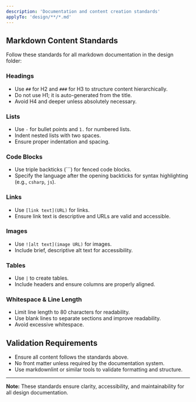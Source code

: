 ```yaml
---
description: 'Documentation and content creation standards'
applyTo: 'design/**/*.md'
---
```


## Markdown Content Standards

Follow these standards for all markdown documentation in the design folder:

### Headings
- Use `##` for H2 and `###` for H3 to structure content hierarchically.
- Do not use H1; it is auto-generated from the title.
- Avoid H4 and deeper unless absolutely necessary.

### Lists
- Use `-` for bullet points and `1.` for numbered lists.
- Indent nested lists with two spaces.
- Ensure proper indentation and spacing.

### Code Blocks
- Use triple backticks (```) for fenced code blocks.
- Specify the language after the opening backticks for syntax highlighting (e.g., `csharp`, `js`).

### Links
- Use `[link text](URL)` for links.
- Ensure link text is descriptive and URLs are valid and accessible.

### Images
- Use `![alt text](image URL)` for images.
- Include brief, descriptive alt text for accessibility.

### Tables
- Use `|` to create tables.
- Include headers and ensure columns are properly aligned.

### Whitespace & Line Length
- Limit line length to 80 characters for readability.
- Use blank lines to separate sections and improve readability.
- Avoid excessive whitespace.

## Validation Requirements

- Ensure all content follows the standards above.
- No front matter unless required by the documentation system.
- Use markdownlint or similar tools to validate formatting and structure.

---

**Note:** These standards ensure clarity, accessibility, and maintainability for all design documentation.

